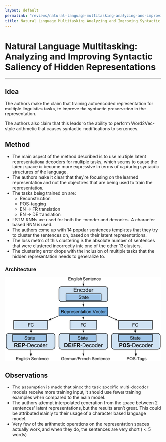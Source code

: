 ```yaml
---
layout: default
permalink: "reviews/natural-language-multitasking-analyzing-and-improving-syntactic-saliency-of-hidden-representations.html"
title: Natural Language Multitasking Analyzing and Improving Syntactic Saliency of Hidden Representations
---
```


# Natural Language Multitasking: Analyzing and Improving Syntactic Saliency of Hidden Representations
---

## Idea

The authors make the claim that training autoencoded representation for multiple linguistics tasks, to improve the syntactic preservation in the representation.

The authors also claim that this leads to the ability to perform Word2Vec-style arithmetic that causes syntactic modifications to sentences.


## Method

* The main aspect of the method described is to use multiple latent representationa decoders for multiple tasks, which seems to cause the latent space to become more expressive in terms of capturing syntactic structures of the language.
* The authors make it clear that they're focusing on the learned representation and not the objectives that are being used to train the representation.
* The tasks being trained on are:
    * Reconstruction
    * POS-tagging
    * EN $\rightarrow$ FR translation
    * EN $\rightarrow$ DE translation
* LSTM RNNs are used for both the encoder and decoders. A character based RNN is used.
* The authors come up with 14 popular sentences templates that they try to cluster the sentences on, based on their latent representations.
* The loss metric of this clustering is the absolute number of sentences that were clustered incorrectly into one of the other 13 clusters.
* The clustering error drops with the inclusion of multiple tasks that the hidden representation needs to generalize to.


### Architecture

![architecture](../images/natural-language-multitasking-analyzing-and-improving-syntactic-saliency-of-hidden-representations/architecture.png)


## Observations

* The assumption is made that since the task specific multi-decoder models receive more training input, it should use fewer training examples when compared to the main model.
* The authors attempt interpolated generation from the space between 2 sentences' latent representations, but the results aren't great. This could be attributed mainly to their usage of a character based language model.
* Very few of the arithmetic operations on the representation spaces actually work, and when they do, the sentences are very short ($<5$ words)
